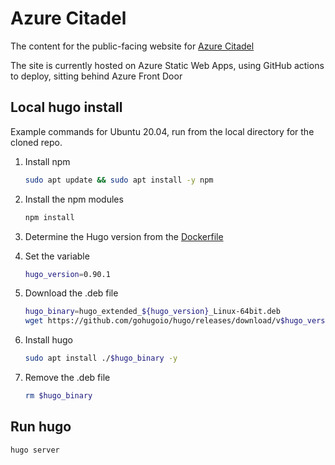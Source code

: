 # Azure Citadel

The content for the public-facing website for [Azure Citadel](https://azurecitadel.com)

The site is currently hosted on Azure Static Web Apps, using GitHub actions to deploy, sitting behind Azure Front Door

## Local hugo install

Example commands for Ubuntu 20.04, run from the local directory for the cloned repo.

1. Install npm

    ```bash
    sudo apt update && sudo apt install -y npm
    ```

1. Install the npm modules

    ```bash
    npm install
    ```

1. Determine the Hugo version from the [Dockerfile](.devcontainer/Dockerfile)
1. Set the variable

    ```bash
    hugo_version=0.90.1
    ```

1. Download the .deb file

    ```bash
    hugo_binary=hugo_extended_${hugo_version}_Linux-64bit.deb
    wget https://github.com/gohugoio/hugo/releases/download/v$hugo_version/$hugo_binary
    ```

1. Install hugo

    ```bash
    sudo apt install ./$hugo_binary -y
    ```

1. Remove the .deb file

    ```bash
    rm $hugo_binary
    ```

## Run hugo

```bash
hugo server
```
